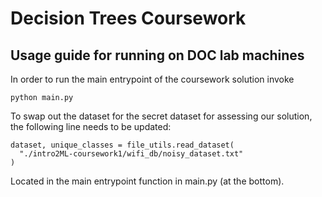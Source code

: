 # Decision Trees Coursework
## Usage guide for running on DOC lab machines

In order to run the main entrypoint of the coursework solution invoke
```
python main.py
```

To swap out the dataset for the secret dataset for assessing our solution, 
the following line needs to be updated: 

```
dataset, unique_classes = file_utils.read_dataset(
  "./intro2ML-coursework1/wifi_db/noisy_dataset.txt"
)
```

Located in the main entrypoint function in main.py (at the bottom).
